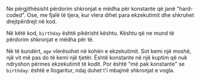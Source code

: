 Ne përgjithësisht përdorim shkronjat e mëdha për konstante që janë "hard-coded". Ose, me fjalë të tjera, kur vlera dihet para ekzekutimit dhe shkruhet drejtpërdrejt në kod.

Në këtë kod, `birthday` është pikërisht kështu. Kështu që ne mund të përdorim shkronjat e mëdha për të.

Në të kundërt, `age` vlerësohet në kohën e ekzekutimit. Sot kemi një moshë, një vit më pas do të kemi një tjetër. Është konstante në një kuptim që nuk ndryshon përmes ekzekutimit të kodit. Por është  "më pak konstante" se `birthday`: është e llogaritur, ndaj duhet t'i mbajmë shkronjat e vogla.
